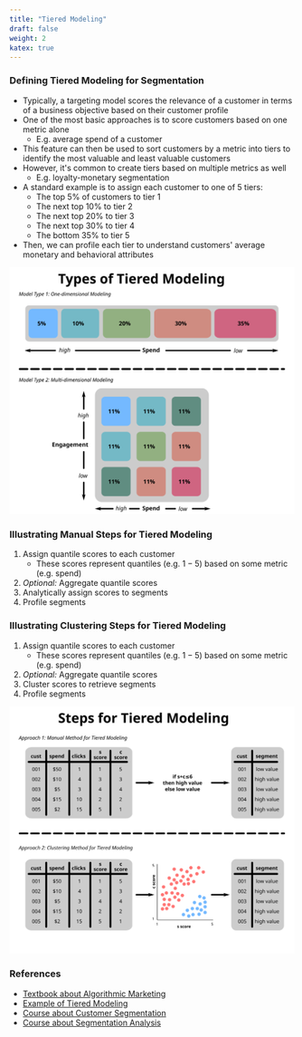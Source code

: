 ```yaml
---
title: "Tiered Modeling"
draft: false
weight: 2
katex: true
---
```


### Defining Tiered Modeling for Segmentation
- Typically, a targeting model scores the relevance of a customer in terms of a business objective based on their customer profile
- One of the most basic approaches is to score customers based on one metric alone
    - E.g. average spend of a customer
- This feature can then be used to sort customers by a metric into tiers to identify the most valuable and least valuable customers
- However, it's common to create tiers based on multiple metrics as well
    - E.g. loyalty-monetary segmentation
- A standard example is to assign each customer to one of 5 tiers:
    - The top 5% of customers to tier 1
    - The next top 10% to tier 2
    - The next top 20% to tier 3
    - The next top 30% to tier 4
    - The bottom 35% to tier 5
- Then, we can profile each tier to understand customers' average monetary and behavioral attributes

![tieredmodelingtypes](../../../img/tieredmodeling.svg)

### Illustrating Manual Steps for Tiered Modeling
1. Assign quantile scores to each customer
    - These scores represent quantiles (e.g. $1-5$) based on some metric (e.g. spend)
2. *Optional:* Aggregate quantile scores
3. Analytically assign scores to segments
4. Profile segments

### Illustrating Clustering Steps for Tiered Modeling
1. Assign quantile scores to each customer
    - These scores represent quantiles (e.g. $1-5$) based on some metric (e.g. spend)
2. *Optional:* Aggregate quantile scores
3. Cluster scores to retrieve segments
4. Profile segments

![tieredmodelingsteps](../../../img/tieredsteps.svg)

### References
- [Textbook about Algorithmic Marketing](https://algorithmicweb.files.wordpress.com/2018/07/algorithmic-marketing-ai-for-marketing-operations-r1-7g.pdf)
- [Example of Tiered Modeling](https://medium.com/swlh/exploring-customers-segmentation-with-rfm-analysis-and-k-means-clustering-93aa4c79f7a7)
- [Course about Customer Segmentation](https://www.datacamp.com/courses/customer-segmentation-in-python)
- [Course about Segmentation Analysis](https://www.datacamp.com/courses/machine-learning-for-marketing-in-python)